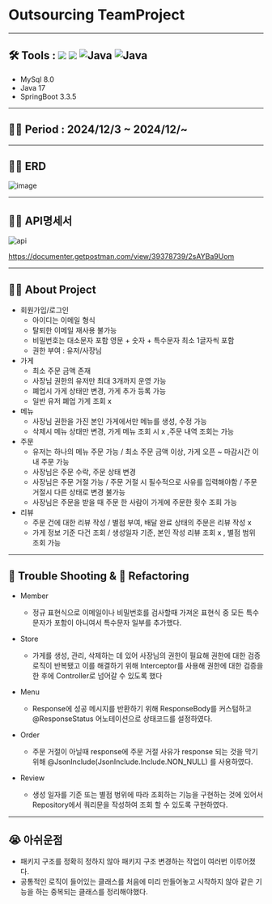 # Outsourcing TeamProject 
---
## 🛠️ Tools :  <img src="https://img.shields.io/badge/mysql-4479A1?style=for-the-badge&logo=mysql&logoColor=white"> <img src="https://img.shields.io/badge/spring-6DB33F?style=for-the-badge&logo=github&logoColor=Green"> <img alt="Java" src ="https://img.shields.io/badge/Java-007396.svg?&style=for-the-badge&logo=Java&logoColor=white"/>  <img alt="Java" src ="https://img.shields.io/badge/intellijidea-000000.svg?&style=for-the-badge&logo=intellijidea&logoColor=white"/>

- MySql 8.0
- Java 17
- SpringBoot 3.3.5

---
## 👨‍💻 Period : 2024/12/3 ~ 2024/12/~
---
## 👨‍💻 ERD
![image](https://github.com/user-attachments/assets/dbab9c8a-64e3-4fef-8a76-ebe5869ed1d0)



---
## 👨‍💻 API명세서
![api](https://github.com/user-attachments/assets/9335bbfd-af22-4b38-a61e-2bb8d0166dc5)

https://documenter.getpostman.com/view/39378739/2sAYBa9Uom

---
## 👨‍💻 About Project

- 회원가입/로그인
  - 아이디는 이메일 형식 
  - 탈퇴한 이메일 재사용 불가능
  - 비밀번호는 대소문자 포함 영문 + 숫자 + 특수문자 최소 1글자씩 포함 
  - 권한 부여 : 유저/사장님 
- 가게
  - 최소 주문 금액 존재 
  - 사장님 권한의 유저만 최대 3개까지 운영 가능 
  - 폐업시 가게 상태만 변경, 가게 추가 등록 가능
  - 일반 유저 폐업 가게 조회 x 
- 메뉴 
  - 사장님 권한을 가진 본인 가게에서만 메뉴를 생성, 수정 가능
  - 삭제시 메뉴 상태만 변경, 가게 메뉴 조회 시 x ,주문 내역 조회는 가능
- 주문 
  - 유저는 하나의 메뉴 주문 가능 / 최소 주문 금액 이상, 가게 오픈 ~ 마감시간 이내 주문 가능 
  - 사장님은 주문 수락, 주문 상태 변경 
  - 사장님은 주문 거절 가능 / 주문 거절 시 필수적으로 사유를 입력해야함 / 주문 거절시 다른 상태로 변경 불가능
  - 사장님은 주문을 받을 때 주문 한 사람이 가게에 주문한 횟수 조회 가능
- 리뷰
  - 주문 건에 대한 리뷰 작성 / 별점 부여, 배달 완료 상태의 주문은 리뷰 작성 x 
  - 가게 정보 기준 다건 조회 / 생성일자 기준, 본인 작성 리뷰 조회 x , 별점 범위 조회 가능

---
## 🥵 Trouble Shooting & 🚀 Refactoring
- Member 
  - 정규 표현식으로 이메일이나 비밀번호를 검사할때 가져온 표현식 중 모든 특수문자가 포함이 아니여서 특수문자 일부를 추가했다.

- Store
  - 가게를 생성, 관리, 삭제하는 데 있어 사장님의 권한이 필요해 권한에 대한 검증 로직이 반복됐고 이를 해결하기 위해 Interceptor를 사용해 권한에 대한 검증을 한 후에  Controller로 넘어갈 수 있도록 했다
 
- Menu
  - Response에 성공 메시지를 반환하기 위해 ResponseBody를 커스텀하고 @ResponseStatus 어노테이션으로 상태코드를 설정하였다.

- Order
  - 주문 거절이 아닐때 response에 주문 거절 사유가 response 되는 것을 막기 위해 @JsonInclude(JsonInclude.Include.NON_NULL) 를 사용하였다.
  
- Review
  - 생성 일자를 기준 또는 별점 벙위에 따라 조회하는 기능을 구현하는 것에 있어서 Repository에서 쿼리문을 작성하여 조회 할 수 있도록 구현하였다.
---
## 😭 아쉬운점
- 패키지 구조를 정확히 정하지 않아 패키지 구조 변경하는 작업이 여러번 이루어졌다. 
- 공통적인 로직이 들어있는 클래스를 처음에 미리 만들어놓고 시작하지 않아 같은 기능을 하는 중복되는 클래스를 정리해야했다.
